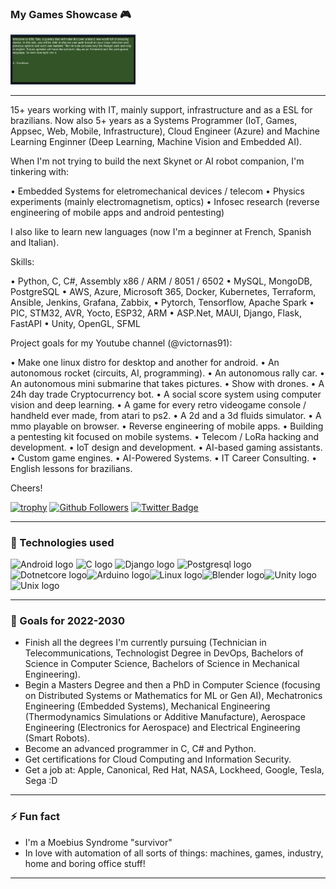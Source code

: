 ### My Games Showcase :video_game:

<img alt="Elf" width="200px" src=img/elftale1.gif/>

---
15+ years working with IT, mainly support, infrastructure and as a ESL for brazilians. Now also 5+ years as a Systems Programmer (IoT, Games, Appsec, Web, Mobile, Infrastructure), Cloud Engineer (Azure) and Machine Learning Enginner (Deep Learning, Machine Vision and Embedded AI).  

When I'm not trying to build the next Skynet or AI robot companion, I'm tinkering with:

• Embedded Systems for eletromechanical devices / telecom
• Physics experiments (mainly electromagnetism, optics)
• Infosec research (reverse engineering of mobile apps and android pentesting)

I also like to learn new languages (now I'm a beginner at French, Spanish and Italian).

Skills: 

• Python, C, C#, Assembly x86 / ARM / 8051 / 6502
• MySQL, MongoDB, PostgreSQL
• AWS, Azure, Microsoft 365, Docker, Kubernetes, Terraform, Ansible, Jenkins, Grafana, Zabbix,
• Pytorch, Tensorflow, Apache Spark
• PIC, STM32, AVR, Yocto, ESP32, ARM
• ASP.Net, MAUI, Django, Flask, FastAPI
• Unity, OpenGL, SFML

Project goals for my Youtube channel (@victornas91):

• Make one linux distro for desktop and another for android. 
• An autonomous rocket (circuits, AI, programming).
• An autonomous rally car. 
• An autonomous mini submarine that takes pictures. 
• Show with drones. 
• A 24h day trade Cryptocurrency bot. 
• A social score system using computer vision and deep learning. 
• A game for every retro videogame console / handheld ever made, from atari to ps2. 
• A 2d and a 3d fluids simulator. 
• A mmo playable on browser.
• Reverse engineering of mobile apps. 
• Building a pentesting kit focused on mobile systems.
• Telecom / LoRa hacking and development.
• IoT design and development.
• AI-based gaming assistants.
• Custom game engines.
• AI-Powered Systems.
• IT Career Consulting.
• English lessons for brazilians.

Cheers!

[![trophy](https://github-profile-trophy.vercel.app/?username=victornas91)](https://github.com/ryo-ma/github-profile-trophy)
[![Github Followers](https://img.shields.io/github/followers/victornas91?color=06d6a0&label=Github%20Followers&style=for-the-badge)](https://github.com/victornas91?tab=followers)
[![Twitter Badge](https://img.shields.io/badge/-Twitter-1877f2?style=flat-square&logo=twitter&logoColor=white&link=https://twitter.com/IT_Victor91/)](https://twitter.com/IT_Victor91/)

---

### 🧰 Technologies used

<img src="https://github.com/victornas91/devicon/blob/master/icons/android/android-plain.svg" alt="Android logo" width="50" height="50" /> <img src="https://github.com/victornas91/devicon/blob/master/icons/c/c-plain.svg" alt="C logo" width="50" height="50" /> <img 
src="https://github.com/victornas91/devicon/blob/master/icons/django/django-plain.svg" alt="Django logo" width="50" height="50" /> <img 
src="https://github.com/victornas91/devicon/blob/master/icons/postgresql/postgresql-plain.svg" alt="Postgresql logo" width="50" height="50" /><img src="https://github.com/victornas91/devicon/blob/master/icons/dotnetcore/dotnetcore-plain.svg" alt="Dotnetcore logo" width="50" height="50" /><img src="https://github.com/victornas91/devicon/blob/master/icons/arduino/arduino-plain.svg" alt="Arduino logo" width="50" height="50" /><img src="https://github.com/victornas91/devicon/blob/master/icons/linux/linux-plain.svg" alt="Linux logo" width="50" height="50" /><img src="https://github.com/victornas91/devicon/blob/master/icons/blender/blender-original.svg" alt="Blender logo" width="50" height="50" /><img src="https://github.com/victornas91/devicon/blob/master/icons/unity/unity-original.svg" alt="Unity logo" width="50" height="50" /><img src="https://github.com/victornas91/devicon/blob/master/icons/unix/unix-original.svg" alt="Unix logo" width="50" height="50" />

---

### 🔭 Goals for 2022-2030
- Finish all the degrees I'm currently pursuing (Technician in Telecommunications, Technologist Degree in DevOps, Bachelors of Science in Computer Science, Bachelors of Science in Mechanical Engineering).
- Begin a Masters Degree and then a PhD in Computer Science (focusing on Distributed Systems or Mathematics for ML or Gen AI), Mechatronics Engineering (Embedded Systems), Mechanical Engineering (Thermodynamics Simulations or Additive Manufacture), Aerospace Engineering (Electronics for Aerospace) and Electrical Engineering (Smart Robots).
- Become an advanced programmer in C, C# and Python.
- Get certifications for Cloud Computing and Information Security.
- Get a job at: Apple, Canonical, Red Hat, NASA, Lockheed, Google, Tesla, Sega :D  

---

### ⚡ Fun fact
- I'm a Moebius Syndrome "survivor"
- In love with automation of all sorts of things: machines, games, industry, home and boring office stuff!  

---
